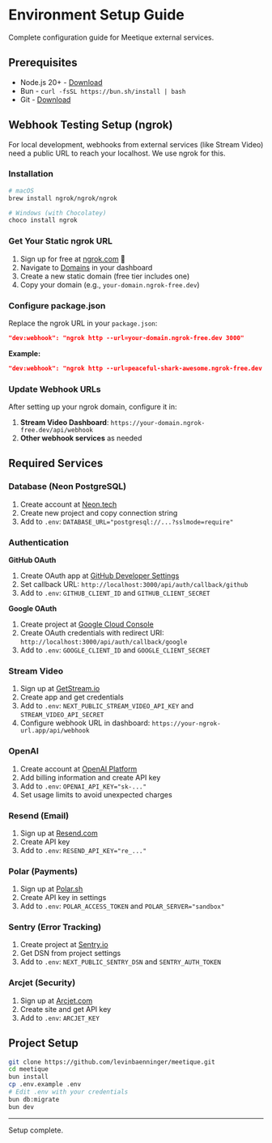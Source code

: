 # Environment Setup Guide

Complete configuration guide for Meetique external services.

## Prerequisites

- Node.js 20+ - [Download](https://nodejs.org/)
- Bun - `curl -fsSL https://bun.sh/install | bash`
- Git - [Download](https://git-scm.com/)

## Webhook Testing Setup (ngrok)

For local development, webhooks from external services (like Stream Video) need a public URL to reach your localhost. We use ngrok for this.

### Installation

```bash
# macOS
brew install ngrok/ngrok/ngrok

# Windows (with Chocolatey)
choco install ngrok
```

### Get Your Static ngrok URL

1. Sign up for free at [ngrok.com](https://ngrok.com/) 📝
2. Navigate to [Domains](https://dashboard.ngrok.com/domains) in your dashboard
3. Create a new static domain (free tier includes one)
4. Copy your domain (e.g., `your-domain.ngrok-free.dev`)

### Configure package.json

Replace the ngrok URL in your `package.json`:

```json
"dev:webhook": "ngrok http --url=your-domain.ngrok-free.dev 3000"
```

**Example:**

```json
"dev:webhook": "ngrok http --url=peaceful-shark-awesome.ngrok-free.dev 3000"
```

### Update Webhook URLs

After setting up your ngrok domain, configure it in:

1. **Stream Video Dashboard**: `https://your-domain.ngrok-free.dev/api/webhook`
2. **Other webhook services** as needed

## Required Services

### Database (Neon PostgreSQL)

1. Create account at [Neon.tech](https://neon.tech/)
2. Create new project and copy connection string
3. Add to `.env`: `DATABASE_URL="postgresql://...?sslmode=require"`

### Authentication

**GitHub OAuth**

1. Create OAuth app at [GitHub Developer Settings](https://github.com/settings/developers)
2. Set callback URL: `http://localhost:3000/api/auth/callback/github`
3. Add to `.env`: `GITHUB_CLIENT_ID` and `GITHUB_CLIENT_SECRET`

**Google OAuth**

1. Create project at [Google Cloud Console](https://console.cloud.google.com/)
2. Create OAuth credentials with redirect URI: `http://localhost:3000/api/auth/callback/google`
3. Add to `.env`: `GOOGLE_CLIENT_ID` and `GOOGLE_CLIENT_SECRET`

### Stream Video

1. Sign up at [GetStream.io](https://getstream.io/)
2. Create app and get credentials
3. Add to `.env`: `NEXT_PUBLIC_STREAM_VIDEO_API_KEY` and `STREAM_VIDEO_API_SECRET`
4. Configure webhook URL in dashboard: `https://your-ngrok-url.app/api/webhook`

### OpenAI

1. Create account at [OpenAI Platform](https://platform.openai.com/)
2. Add billing information and create API key
3. Add to `.env`: `OPENAI_API_KEY="sk-..."`
4. Set usage limits to avoid unexpected charges

### Resend (Email)

1. Sign up at [Resend.com](https://resend.com/)
2. Create API key
3. Add to `.env`: `RESEND_API_KEY="re_..."`

### Polar (Payments)

1. Sign up at [Polar.sh](https://polar.sh/)
2. Create API key in settings
3. Add to `.env`: `POLAR_ACCESS_TOKEN` and `POLAR_SERVER="sandbox"`

### Sentry (Error Tracking)

1. Create project at [Sentry.io](https://sentry.io/)
2. Get DSN from project settings
3. Add to `.env`: `NEXT_PUBLIC_SENTRY_DSN` and `SENTRY_AUTH_TOKEN`

### Arcjet (Security)

1. Sign up at [Arcjet.com](https://arcjet.com/)
2. Create site and get API key
3. Add to `.env`: `ARCJET_KEY`

## Project Setup

```bash
git clone https://github.com/levinbaenninger/meetique.git
cd meetique
bun install
cp .env.example .env
# Edit .env with your credentials
bun db:migrate
bun dev
```

---

Setup complete.
